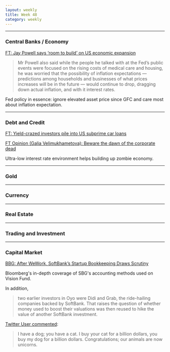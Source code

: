 ```yaml
---
layout: weekly
title: Week 48
category: weekly
---
```


---
### Central Banks / Economy

[FT: Jay Powell says ‘room to build’ on US economic expansion](
https://www.ft.com/content/a3a09086-0fe0-11ea-a225-db2f231cfeae)

> Mr Powell also said while the people he talked with at the Fed’s public
events were focused on the rising costs of medical care and housing, he
was worried that the possibility of inflation expectations — predictions
among households and businesses of what prices increases will be in the
future — would continue to drop, dragging down actual inflation,
and with it interest rates.

Fed policy in essence: ignore elevated asset price since GFC and care
most about inflation expectation.


---
### Debt and Credit

[FT: Yield-crazed investors pile into US subprime car loans](
https://www.ft.com/content/59f3a084-0d80-11ea-bb52-34c8d9dc6d84)

[FT Opinion (Galia Velimukhametova): Beware the dawn of the corporate dead](
https://www.ft.com/content/609f4980-0d38-11ea-b2d6-9bf4d1957a67)

Ultra-low interest rate environment helps building up zombie economy.



---
### Gold

---
### Currency

---
### Real Estate

---
### Trading and Investment

---
### Capital Market

[BBG: After WeWork, SoftBank’s Startup Bookkeeping Draws Scrutiny](
https://www.bloomberg.com/news/features/2019-11-26/after-wework-softbank-s-startup-bookkeeping-draws-scrutiny)

Bloomberg's in-depth coverage of SBG's accounting methods used on Vision Fund.

In addition,

> two earlier investors in Oyo were Didi and Grab, the
ride-hailing companies backed by SoftBank. That raises the question
of whether money used to boost their valuations was then reused to
hike the value of another SoftBank investment.

[Twitter User commented](http://archive.is/ah7rR):

> I have a dog; you have a cat. I buy your cat for a billion dollars,
you buy my dog for a billion dollars. Congratulations; our animals are
now unicorns.
